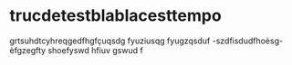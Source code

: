 # trucdetestblablacesttempo
grtsuhdtcyhreqgedfhgfçuqsdg fyuziusqg fyugzqsduf -szdfisdudfhoèsg-èfgzegfty shoefyswd hfiuv gswud f
